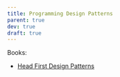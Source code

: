 ```yaml
---
title: Programming Design Patterns
parent: true
dev: true
draft: true
---
```


Books:

- [Head First Design Patterns]

[head first design patterns]: ../books/head-first-design-patterns.md
